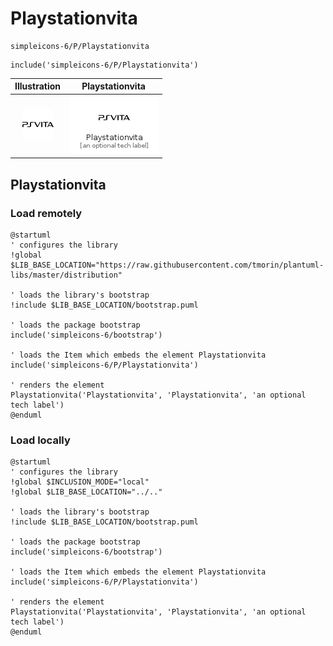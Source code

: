 # Playstationvita


```text
simpleicons-6/P/Playstationvita
```

```text
include('simpleicons-6/P/Playstationvita')
```



| Illustration | Playstationvita |
| :---: | :---: |
| ![illustration for Illustration](../../simpleicons-6/P/Playstationvita.png) | ![illustration for Playstationvita](../../simpleicons-6/P/Playstationvita.Local.png) |




## Playstationvita

### Load remotely
```plantuml
@startuml
' configures the library
!global $LIB_BASE_LOCATION="https://raw.githubusercontent.com/tmorin/plantuml-libs/master/distribution"

' loads the library's bootstrap
!include $LIB_BASE_LOCATION/bootstrap.puml

' loads the package bootstrap
include('simpleicons-6/bootstrap')

' loads the Item which embeds the element Playstationvita
include('simpleicons-6/P/Playstationvita')

' renders the element
Playstationvita('Playstationvita', 'Playstationvita', 'an optional tech label')
@enduml
```

### Load locally
```plantuml
@startuml
' configures the library
!global $INCLUSION_MODE="local"
!global $LIB_BASE_LOCATION="../.."

' loads the library's bootstrap
!include $LIB_BASE_LOCATION/bootstrap.puml

' loads the package bootstrap
include('simpleicons-6/bootstrap')

' loads the Item which embeds the element Playstationvita
include('simpleicons-6/P/Playstationvita')

' renders the element
Playstationvita('Playstationvita', 'Playstationvita', 'an optional tech label')
@enduml
```

